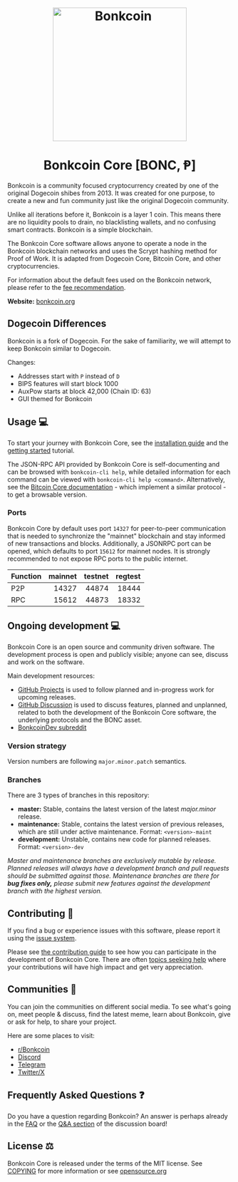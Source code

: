 <h1 align="center">
<img src="https://i.imgur.com/DDkfI9i.png" alt="Bonkcoin" width="300"/>
<br/><br/>
Bonkcoin Core [BONC, Ᵽ]
</h1>



Bonkcoin is a community focused cryptocurrency created by one of the original Dogecoin shibes from 2013. It was created for one purpose, to create a new and fun community just like the original Dogecoin community.

Unlike all iterations before it, Bonkcoin is a layer 1 coin. This means there are no liquidity pools to drain, no blacklisting wallets, and no confusing smart contracts. Bonkcoin is a simple blockchain.

The Bonkcoin Core software allows anyone to operate a node in the Bonkcoin blockchain networks and uses the Scrypt hashing method for Proof of Work. It is adapted from Dogecoin Core, Bitcoin Core, and other cryptocurrencies.

For information about the default fees used on the Bonkcoin network, please
refer to the [fee recommendation](doc/fee-recommendation.md).

**Website:** [bonkcoin.org](https://bonkcoin.org)

## Dogecoin Differences

Bonkcoin is a fork of Dogecoin. For the sake of familiarity, we will attempt to keep Bonkcoin similar to Dogecoin.

Changes:

* Addresses start with `P` instead of `D`
* BIPS features will start block 1000
* AuxPow starts at block 42,000 (Chain ID: 63)
* GUI themed for Bonkcoin

## Usage 💻

To start your journey with Bonkcoin Core, see the [installation guide](INSTALL.md) and the [getting started](doc/getting-started.md) tutorial.

The JSON-RPC API provided by Bonkcoin Core is self-documenting and can be browsed with `bonkcoin-cli help`, while detailed information for each command can be viewed with `bonkcoin-cli help <command>`. Alternatively, see the [Bitcoin Core documentation](https://developer.bitcoin.org/reference/rpc/) - which implement a similar protocol - to get a browsable version.

### Ports

Bonkcoin Core by default uses port `14327` for peer-to-peer communication that
is needed to synchronize the "mainnet" blockchain and stay informed of new
transactions and blocks. Additionally, a JSONRPC port can be opened, which
defaults to port `15612` for mainnet nodes. It is strongly recommended to not
expose RPC ports to the public internet.

| Function | mainnet | testnet | regtest |
| :------- | ------: | ------: | ------: |
| P2P      |   14327 |   44874 |   18444 |
| RPC      |   15612 |   44873 |   18332 |

## Ongoing development 💻

Bonkcoin Core is an open source and community driven software. The development
process is open and publicly visible; anyone can see, discuss and work on the
software.

Main development resources:

* [GitHub Projects](https://github.com/bonkcoinppc/bonkcoin/projects) is used to
  follow planned and in-progress work for upcoming releases.
* [GitHub Discussion](https://github.com/bonkcoinppc/bonkcoin/discussions) is used
  to discuss features, planned and unplanned, related to both the development of
  the Bonkcoin Core software, the underlying protocols and the BONC asset.
* [BonkcoinDev subreddit](https://www.reddit.com/r/bonkcoindev/)

### Version strategy
Version numbers are following ```major.minor.patch``` semantics.

### Branches
There are 3 types of branches in this repository:

- **master:** Stable, contains the latest version of the latest *major.minor* release.
- **maintenance:** Stable, contains the latest version of previous releases, which are still under active maintenance. Format: ```<version>-maint```
- **development:** Unstable, contains new code for planned releases. Format: ```<version>-dev```

*Master and maintenance branches are exclusively mutable by release. Planned*
*releases will always have a development branch and pull requests should be*
*submitted against those. Maintenance branches are there for **bug fixes only,***
*please submit new features against the development branch with the highest version.*

## Contributing 🤝

If you find a bug or experience issues with this software, please report it
using the [issue system](https://github.com/bonkcoinppc/bonkcoin/issues/new?assignees=&labels=bug&template=bug_report.md&title=%5Bbug%5D+).

Please see [the contribution guide](CONTRIBUTING.md) to see how you can
participate in the development of Bonkcoin Core. There are often
[topics seeking help](https://github.com/bonkcoinppc/bonkcoin/labels/help%20wanted)
where your contributions will have high impact and get very appreciation.

## Communities 🐸

You can join the communities on different social media.
To see what's going on, meet people & discuss, find the latest meme, learn
about Bonkcoin, give or ask for help, to share your project.

Here are some places to visit:

* [r/Bonkcoin](https://www.reddit.com/r/bonkcoin/)
* [Discord](https://bonkcoin.org/discord)
* [Telegram](https://t.me/BonkcoinGroup)
* [Twitter/X](https://twitter.com/BonkcoinNetwork)

## Frequently Asked Questions ❓

Do you have a question regarding Bonkcoin? An answer is perhaps already in the [FAQ](doc/FAQ.md) or the [Q&A section](https://github.com/bonkcoinppc/bonkcoin/discussions/categories/q-a) of the discussion board!

## License ⚖️
Bonkcoin Core is released under the terms of the MIT license. See
[COPYING](COPYING) for more information or see
[opensource.org](https://opensource.org/licenses/MIT)
